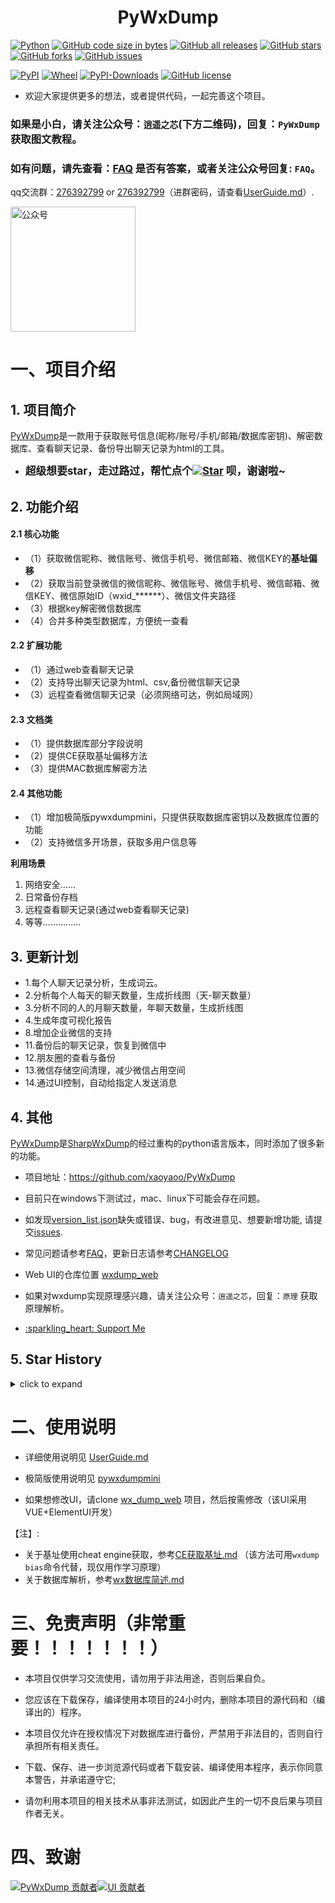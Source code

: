 # <center>PyWxDump</center>

[![Python](https://img.shields.io/badge/Python-3-blue.svg)](https://www.python.org/)
[![GitHub code size in bytes](https://img.shields.io/github/languages/code-size/xaoyaoo/pywxdump)](https://github.com/xaoyaoo/PyWxDump)
[![GitHub all releases](https://img.shields.io/github/downloads/xaoyaoo/pywxdump/total)](https://github.com/xaoyaoo/PyWxDump)
[![GitHub stars](https://img.shields.io/github/stars/xaoyaoo/PyWxDump.svg)](https://github.com/xaoyaoo/PyWxDump)
[![GitHub forks](https://img.shields.io/github/forks/xaoyaoo/PyWxDump.svg)](https://github.com/xaoyaoo/PyWxDump/fork)
[![GitHub issues](https://img.shields.io/github/issues/xaoyaoo/PyWxDump)](https://github.com/xaoyaoo/PyWxDump/issues)

[![PyPI](https://img.shields.io/pypi/v/pywxdump)](https://pypi.org/project/pywxdump/)
[![Wheel](https://img.shields.io/pypi/wheel/pywxdump)](https://pypi.org/project/pywxdump/)
[![PyPI-Downloads](https://img.shields.io/pypi/dm/pywxdump)](https://pypistats.org/packages/pywxdump)
[![GitHub license](https://img.shields.io/pypi/l/pywxdump)](https://github.com/xaoyaoo/PyWxDump/blob/master/LICENSE)

* 欢迎大家提供更多的想法，或者提供代码，一起完善这个项目。

### 如果是小白，请关注公众号：`逍遥之芯`(下方二维码)，回复：`PyWxDump` 获取图文教程。

### 如有问题，请先查看：[FAQ](https://github.com/xaoyaoo/PyWxDump/tree/master/doc/FAQ.md) 是否有答案，或者关注公众号回复: `FAQ`。

qq交流群：[276392799](https://s.xaoyo.top/gOLUDl) or [276392799](https://s.xaoyo.top/bgNcRa)（进群密码，请查看[UserGuide.md](https://github.com/xaoyaoo/PyWxDump/tree/master/doc/UserGuide.md)）.

<div>
  <img align="" width="200"  src="https://github.com/xaoyaoo/PyWxDump/blob/master/doc/img/qrcode_gh.jpg" alt="公众号" title="关注公众号" height="200"/>
</div>

# 一、项目介绍

## 1. 项目简介

[PyWxDump](https://github.com/xaoyaoo/PyWxDump)是一款用于获取账号信息(昵称/账号/手机/邮箱/数据库密钥)、解密数据库、查看聊天记录、备份导出聊天记录为html的工具。

* <strong><big>
  超级想要star，走过路过，帮忙点个[![Star](https://img.shields.io/github/stars/xaoyaoo/PyWxDump.svg?style=social&label=Star)](https://github.com/xaoyaoo/PyWxDump/)
  呗，谢谢啦~</big></strong>

## 2. 功能介绍

#### 2.1 核心功能

* （1）获取微信昵称、微信账号、微信手机号、微信邮箱、微信KEY的**基址偏移**
* （2）获取当前登录微信的微信昵称、微信账号、微信手机号、微信邮箱、微信KEY、微信原始ID（wxid_******）、微信文件夹路径
* （3）根据key解密微信数据库
* （4）合并多种类型数据库，方便统一查看

#### 2.2 扩展功能

* （1）通过web查看聊天记录
* （2）支持导出聊天记录为html、csv,备份微信聊天记录
* （3）远程查看微信聊天记录（必须网络可达，例如局域网）

#### 2.3 文档类

* （1）提供数据库部分字段说明
* （2）提供CE获取基址偏移方法
* （3）提供MAC数据库解密方法

#### 2.4 其他功能

* （1）增加极简版pywxdumpmini，只提供获取数据库密钥以及数据库位置的功能
* （2）支持微信多开场景，获取多用户信息等

**利用场景**

1. 网络安全……
2. 日常备份存档
3. 远程查看聊天记录(通过web查看聊天记录)
4. 等等...............

## 3. 更新计划

* 1.每个人聊天记录分析，生成词云。
* 2.分析每个人每天的聊天数量，生成折线图（天-聊天数量）
* 3.分析不同的人的月聊天数量，年聊天数量，生成折线图
* 4.生成年度可视化报告
* 8.增加企业微信的支持
* 11.备份后的聊天记录，恢复到微信中
* 12.朋友圈的查看与备份
* 13.微信存储空间清理，减少微信占用空间
* 14.通过UI控制，自动给指定人发送消息

## 4. 其他

[PyWxDump](https://github.com/xaoyaoo/PyWxDump)是[SharpWxDump](https://github.com/AdminTest0/SharpWxDump)的经过重构的python语言版本，同时添加了很多新的功能。

* 项目地址：https://github.com/xaoyaoo/PyWxDump
* 目前只在windows下测试过，mac、linux下可能会存在问题。
* 如发现[version_list.json](https://github.com/xaoyaoo/PyWxDump/tree/master/pywxdump/version_list.json)缺失或错误、bug，有改进意见、想要新增功能, 请提交[issues](https://github.com/xaoyaoo/PyWxDump/issues).
* 常见问题请参考[FAQ](https://github.com/xaoyaoo/PyWxDump/tree/master/doc/FAQ.md)，更新日志请参考[CHANGELOG](https://github.com/xaoyaoo/PyWxDump/tree/master/doc/CHANGELOG.md)
* Web UI的仓库位置 [wxdump_web](https://github.com/xaoyaoo/wxdump_web)
* 如果对wxdump实现原理感兴趣，请关注公众号：`逍遥之芯`，回复：`原理` 获取原理解析。

* [:sparkling\_heart: Support Me](https://github.com/xaoyaoo/xaoyaoo/blob/main/donate.md)

## 5. Star History

<details>
<summary>click to expand</summary>

[![Star History Chart](https://api.star-history.com/svg?repos=xaoyaoo/pywxdump&type=Date)](https://star-history.com/#xaoyaoo/pywxdump&Date)

</details>

# 二、使用说明

* 详细使用说明见 [UserGuide.md](https://github.com/xaoyaoo/PyWxDump/tree/master/doc/UserGuide.md)

* 极简版使用说明见 [pywxdumpmini](https://github.com/xaoyaoo/pywxdumpmini)

* 如果想修改UI，请clone [wx_dump_web](https://github.com/xaoyaoo/wxdump_web) 项目，然后按需修改（该UI采用VUE+ElementUI开发）

【注】:

* 关于基址使用cheat engine获取，参考[CE获取基址.md](https://github.com/xaoyaoo/PyWxDump/tree/master/doc/CE获取基址.md)
  （该方法可用`wxdump bias`命令代替，现仅用作学习原理）
* 关于数据库解析，参考[wx数据库简述.md](https://github.com/xaoyaoo/PyWxDump/tree/master/doc/wx数据库简述.md)

# 三、免责声明（非常重要！！！！！！！）

* 本项目仅供学习交流使用，请勿用于非法用途，否则后果自负。

* 您应该在下载保存，编译使用本项目的24小时内，删除本项目的源代码和（编译出的）程序。

* 本项目仅允许在授权情况下对数据库进行备份，严禁用于非法目的，否则自行承担所有相关责任。

* 下载、保存、进一步浏览源代码或者下载安装、编译使用本程序，表示你同意本警告，并承诺遵守它;

* 请勿利用本项目的相关技术从事非法测试，如因此产生的一切不良后果与项目作者无关。

# 四、致谢

[![PyWxDump 贡献者](https://contrib.rocks/image?repo=xaoyaoo/PyWxDump)](https://github.com/xaoyaoo/PyWxDump/graphs/contributors)[![UI 贡献者](https://contrib.rocks/image?repo=xaoyaoo/wxdump_web)](https://github.com/xaoyaoo/wxdump_web/graphs/contributors)

